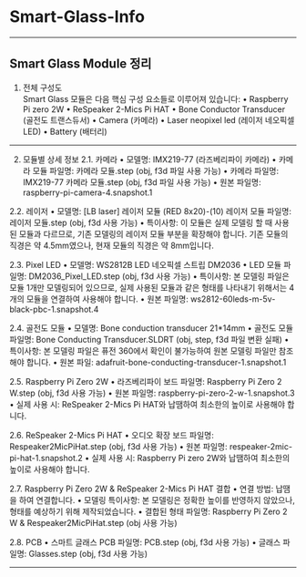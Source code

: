 # Smart-Glass-Info

--------------------------------------------------------------------------------
## Smart Glass Module 정리
1. 전체 구성도 </br>
Smart Glass 모듈은 다음 핵심 구성 요소들로 이루어져 있습니다:
• Raspberry Pi zero 2W
• ReSpeaker 2-Mics Pi HAT
• Bone Conductor Transducer (골전도 트랜스듀서)
• Camera (카메라)
• Laser neopixel led (레이저 네오픽셀 LED)
• Battery (배터리)

--------------------------------------------------------------------------------
2. 모듈별 상세 정보
2.1. 카메라
• 모델명: IMX219-77 (라즈베리파이 카메라)
• 카메라 모듈 파일명: 카메라 모듈.step (obj, f3d 파일 사용 가능)
• 카메라 파일명: IMX219-77 카메라 모듈.step (obj, f3d 파일 사용 가능)
• 원본 파일명: raspberry-pi-camera-4.snapshot.1

2.2. 레이저
• 모델명: [LB laser] 레이저 모듈 (RED 8x20)-(10)
레이저 모듈 파일명: 레이저 모듈.step (obj, f3d 사용 가능)
• 특이사항: 이 모듈은 실제 모델링 할 때 사용된 모듈과 다르므로, 기존 모델링의 레이저 모듈 부분을 확장해야 합니다. 기존 모듈의 직경은 약 4.5mm였으나, 현재 모듈의 직경은 약 8mm입니다.

2.3. Pixel LED
• 모델명: WS2812B LED 네오픽셀 스트립 DM2036
• LED 모듈 파일명: DM2036_Pixel_LED.step (obj, f3d 사용 가능)
• 특이사항: 본 모델링 파일은 모듈 1개만 모델링되어 있으므로, 실제 사용된 모듈과 같은 형태를 나타내기 위해서는 4개의 모듈을 연결하여 사용해야 합니다.
• 원본 파일명: ws2812-60leds-m-5v-black-pbc-1.snapshot.4

2.4. 골전도 모듈
• 모델명: Bone conduction transducer 21*14mm
• 골전도 모듈 파일명: Bone Conducting Transducer.SLDRT (obj, step, f3d 파일 변환 실패)
• 특이사항: 본 모델링 파일은 퓨전 360에서 확인이 불가능하여 원본 모델링 파일만 참조해야 합니다.
• 원본 파일: adafruit-bone-conducting-transducer-1.snapshot.1

2.5. Raspberry Pi Zero 2W
• 라즈베리파이 보드 파일명: Raspberry Pi Zero 2 W.step (obj, f3d 사용 가능)
• 원본 파일명: raspberry-pi-zero-2-w-1.snapshot.3
• 실제 사용 시: ReSpeaker 2-Mics Pi HAT와 납땜하여 최소한의 높이로 사용해야 합니다.

2.6. ReSpeaker 2-Mics Pi HAT
• 오디오 확장 보드 파일명: Respeaker2MicPiHat.step (obj, f3d 사용 가능)
• 원본 파일명: respeaker-2mic-pi-hat-1.snapshot.2
• 실제 사용 시: Raspberry Pi zero 2W와 납땜하여 최소한의 높이로 사용해야 합니다.

2.7. Raspberry Pi Zero 2W & ReSpeaker 2-Mics Pi HAT 결합
• 연결 방법: 납땜을 하여 연결합니다.
• 모델링 특이사항: 본 모델링은 정확한 높이를 반영하지 않았으나, 형태를 예상하기 위해 제작되었습니다.
• 결합된 형태 파일명: Raspberry Pi Zero 2 W & Respeaker2MicPiHat.step (obj 사용 가능)

2.8. PCB
• 스마트 글래스 PCB 파일명: PCB.step (obj, f3d 사용 가능)
• 글래스 파일명: Glasses.step (obj, f3d 사용 가능)

--------------------------------------------------------------------------------
